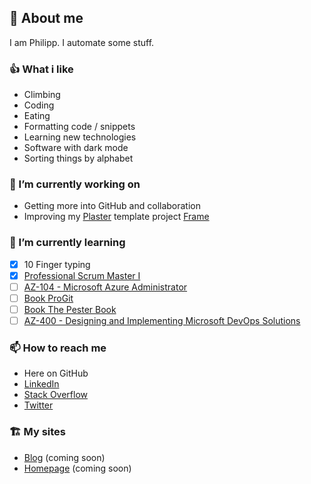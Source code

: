 ## 👹 About me

I am Philipp. I automate some stuff.

### 👍 What i like

- Climbing
- Coding
- Eating
- Formatting code / snippets
- Learning new technologies
- Software with dark mode
- Sorting things by alphabet

### 🔭 I’m currently working on

- Getting more into GitHub and collaboration
- Improving my [Plaster](https://github.com/PowerShellOrg/Plaster) template project [Frame](https://github.com/philmph/Frame)

### 🌱 I’m currently learning

- [x] 10 Finger typing
- [x] [Professional Scrum Master I](https://www.scrum.org/professional-scrum-master-i-certification)
- [ ] [AZ-104 - Microsoft Azure Administrator](https://docs.microsoft.com/en-us/learn/certifications/exams/az-104)
- [ ] [Book ProGit](https://git-scm.com/book/en/v2)
- [ ] [Book The Pester Book](https://leanpub.com/pesterbook)
- [ ] [AZ-400 - Designing and Implementing Microsoft DevOps Solutions](https://docs.microsoft.com/en-us/learn/certifications/exams/az-400)

### 📫 How to reach me

- Here on GitHub
- [LinkedIn](https://www.linkedin.com/in/philipp-maier-801b54138)
- [Stack Overflow](https://stackoverflow.com/users/14100666/philmph)
- [Twitter](https://twitter.com/philmph)

### 🏗️ My sites

- [Blog](https://blog.pmaier.at) (coming soon)
- [Homepage](https://pmaier.at) (coming soon)
